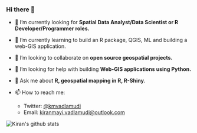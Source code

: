 ### Hi there 👋


- 🔭 I’m currently looking for **Spatial Data Analyst/Data Scientist or R Developer/Programmer roles.**

- 🌱 I’m currently learning to build an R package, QGIS, ML and building a web-GIS application.

- 👯 I’m looking to collaborate on **open source geospatial projects.**

- 🤔 I’m looking for help with building **Web-GIS applications using Python.**
- 💬 Ask me about **R, geospatial mapping in R, R-Shiny**.
- 📫 How to reach me: 
     - Twitter: [@kmvadlamudi](https://twitter.com/kmvadlamudi) 
     - Email: kiranmayi.vadlamudi@outlook.com
     
![Kiran's github stats](https://github-readme-stats.vercel.app/api?username=KiranmayiV&count_private=true)


<!--
**KiranmayiV/KiranmayiV** is a ✨ _special_ ✨ repository because its `README.md` (this file) appears on your GitHub profile.
- 😄 Pronouns: ...
- ⚡ Fun fact: ...
-->
